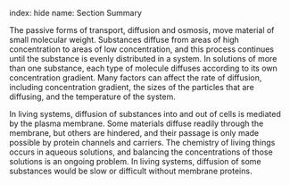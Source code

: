index: hide
name: Section Summary

The passive forms of transport, diffusion and osmosis, move material of small molecular weight. Substances diffuse from areas of high concentration to areas of low concentration, and this process continues until the substance is evenly distributed in a system. In solutions of more than one substance, each type of molecule diffuses according to its own concentration gradient. Many factors can affect the rate of diffusion, including concentration gradient, the sizes of the particles that are diffusing, and the temperature of the system.

In living systems, diffusion of substances into and out of cells is mediated by the plasma membrane. Some materials diffuse readily through the membrane, but others are hindered, and their passage is only made possible by protein channels and carriers. The chemistry of living things occurs in aqueous solutions, and balancing the concentrations of those solutions is an ongoing problem. In living systems, diffusion of some substances would be slow or difficult without membrane proteins.

